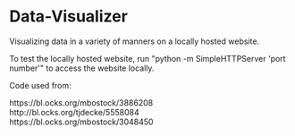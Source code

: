 # Data-Visualizer
Visualizing data in a variety of manners on a locally hosted website.

To test the locally hosted website, run "python -m SimpleHTTPServer 'port number'" to access the website locally.

Code used from: <br>
  <p> https://bl.ocks.org/mbostock/3886208 <br>
  http://bl.ocks.org/tjdecke/5558084 <br>
  https://bl.ocks.org/mbostock/3048450 <p>
